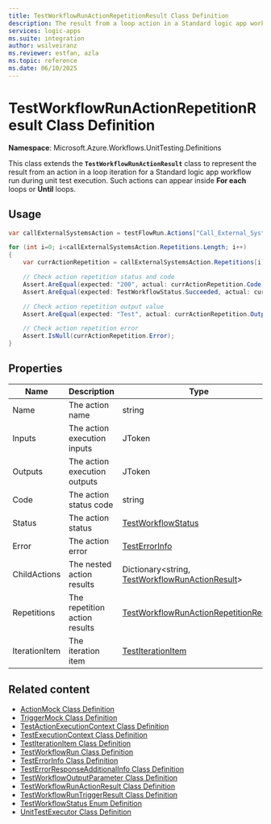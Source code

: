 ```yaml
---
title: TestWorkflowRunActionRepetitionResult Class Definition
description: The result from a loop action in a Standard logic app workflow run during unit test execution.
services: logic-apps
ms.suite: integration
author: wsilveiranz
ms.reviewer: estfan, azla
ms.topic: reference
ms.date: 06/10/2025
---
```


# TestWorkflowRunActionRepetitionResult Class Definition

**Namespace**: Microsoft.Azure.Workflows.UnitTesting.Definitions

This class extends the **`TestWorkflowRunActionResult`** class to represent the result from an action in a loop iteration for a Standard logic app workflow run during unit test execution. Such actions can appear inside **For each** loops or **Until** loops.

## Usage

```C#
var callExternalSystemsAction = testFlowRun.Actions["Call_External_Systems"];

for (int i=0; i<callExternalSystemsAction.Repetitions.Length; i++)
{
    var currActionRepetition = callExternalSystemsAction.Repetitions[i];

    // Check action repetition status and code
    Assert.AreEqual(expected: "200", actual: currActionRepetition.Code);
    Assert.AreEqual(expected: TestWorkflowStatus.Succeeded, actual: currActionRepetition.Status);

    // Check action repetition output value
    Assert.AreEqual(expected: "Test", actual: currActionRepetition.Outputs["outputParam"].Value<string>());

    // Check action repetition error
    Assert.IsNull(currActionRepetition.Error);
}
```

## Properties

|Name|Description|Type|Required|
|---|---|---|---|
|Name|The action name|string|Yes|
|Inputs|The action execution inputs|JToken|No|
|Outputs|The action execution outputs|JToken|No|
|Code|The action status code|string|No|
|Status|The action status|[TestWorkflowStatus](test-workflow-status-enum-definition.md)|Yes|
|Error|The action error|[TestErrorInfo](test-error-info-class-definition.md)|No|
|ChildActions|The nested action results|Dictionary&lt;string, [TestWorkflowRunActionResult](test-workflow-run-action-result-class-definition.md)&gt;|No|
|Repetitions|The repetition action results|[TestWorkflowRunActionRepetitionResult](test-workflow-run-action-repetition-result-class-definition.md)|No|
|IterationItem|The iteration item|[TestIterationItem](test-iteration-item-class-definition.md)|No|

## Related content

- [ActionMock Class Definition](action-mock-class-definition.md)
- [TriggerMock Class Definition](trigger-mock-class-definition.md)
- [TestActionExecutionContext Class Definition](test-action-execution-context-class-definition.md)
- [TestExecutionContext Class Definition](test-execution-context-class-definition.md)
- [TestIterationItem Class Definition](test-iteration-item-class-definition.md)
- [TestWorkflowRun Class Definition](test-workflow-run-class-definition.md)
- [TestErrorInfo Class Definition](test-error-info-class-definition.md)
- [TestErrorResponseAdditionalInfo Class Definition](test-error-response-additional-info-class-definition.md)
- [TestWorkflowOutputParameter Class Definition](test-workflow-output-parameter-class-definition.md)
- [TestWorkflowRunActionResult Class Definition](test-workflow-run-action-result-class-definition.md)
- [TestWorkflowRunTriggerResult Class Definition](test-workflow-run-trigger-result-class-definition.md)
- [TestWorkflowStatus Enum Definition](test-workflow-status-enum-definition.md)
- [UnitTestExecutor Class Definition](unit-test-executor-class-definition.md)
